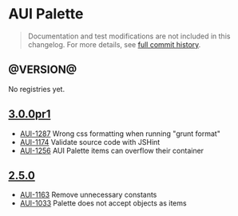 # AUI Palette

> Documentation and test modifications are not included in this changelog. For more details, see [full commit history](https://github.com/liferay/alloy-ui/commits/master/src/aui-palette).

## @VERSION@

No registries yet.

## [3.0.0pr1](https://github.com/liferay/alloy-ui/releases/tag/3.0.0pr2)

* [AUI-1287](https://issues.liferay.com/browse/AUI-1287) Wrong css formatting when running "grunt format"
* [AUI-1174](https://issues.liferay.com/browse/AUI-1174) Validate source code with JSHint
* [AUI-1256](https://issues.liferay.com/browse/AUI-1256) AUI Palette items can overflow their container

## [2.5.0](https://github.com/liferay/alloy-ui/releases/tag/2.5.0)

* [AUI-1163](https://issues.liferay.com/browse/AUI-1163) Remove unnecessary constants
* [AUI-1033](https://issues.liferay.com/browse/AUI-1033) Palette does not accept objects as items